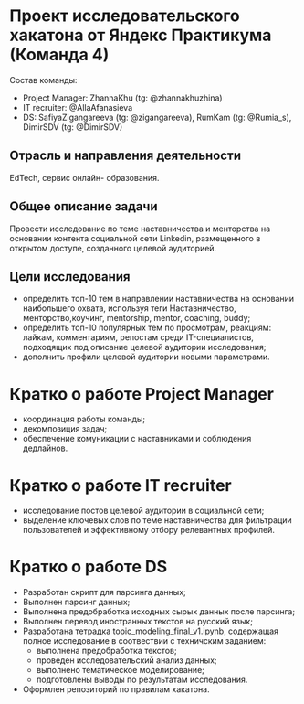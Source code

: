 # Проект исследовательского хакатона от Яндекс Практикума (Команда 4)

Состав команды:
- Project Manager: ZhannaKhu (tg: @zhannakhuzhina)
- IT recruiter: @AllaAfanasieva
- DS: SafiyaZigangareeva (tg: @zigangareeva), RumKam (tg: @Rumia_s), DimirSDV (tg: @DimirSDV)


## Отрасль и направления деятельности

EdTech, сервис онлайн- образования.

## Общее описание задачи

Провести исследование по теме наставничества и менторства на основании контента социальной сети Linkedin, размещенного в открытом доступе, созданного целевой аудиторией.

## Цели исследования

   - определить топ-10 тем в направлении наставничества на основании наибольшего охвата, используя теги Наставничество, менторство,коучинг, mentorship, mentor, coaching, buddy;
   - определить топ-10 популярных тем по просмотрам, реакциям: лайкам, комментариям, репостам среди IT-специалистов, подходящих под описание целевой аудитории исследования;
   - дополнить профили целевой аудитории новыми параметрами.

# Кратко о работе Project Manager

- координация работы команды;
- декомпозиция задач;
- обеспечение комуникации с наставниками и соблюдения дедлайнов.

# Кратко о работе IT recruiter

- исследование постов целевой аудитории в социальной сети;
- выделение ключевых слов по теме наставничества для фильтрации пользователей и эффективному отбору релевантных профилей.

# Кратко о работе DS

- Разработан скрипт для парсинга данных;
- Выполнен парсинг данных;
- Выполнена предобработка исходных сырых данных после парсинга;
- Выполнен перевод иностранных текстов на русский язык;
- Разработана тетрадка topic_modeling_final_v1.ipynb, содержащая полное исследование в соотвествии с техничским заданием:
     - выполнена предобработка текстов;
     - проведен исследовательский анализ данных;
     - выполнено тематическое моделирование;
     - подготовлены выводы по результатам исследования.
- Оформлен репозиторий по правилам хакатона.

